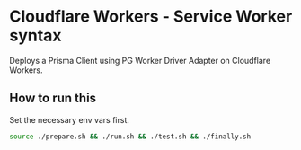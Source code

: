 # Cloudflare Workers - Service Worker syntax

Deploys a Prisma Client using PG Worker Driver Adapter on Cloudflare Workers.

## How to run this

Set the necessary env vars first.

```sh
source ./prepare.sh && ./run.sh && ./test.sh && ./finally.sh
```
